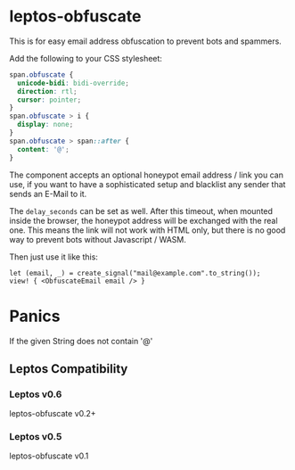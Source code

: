 # leptos-obfuscate

This is for easy email address obfuscation to prevent bots and spammers.

Add the following to your CSS stylesheet:
```css
span.obfuscate {
  unicode-bidi: bidi-override;
  direction: rtl;
  cursor: pointer;
}
span.obfuscate > i {
  display: none;
}
span.obfuscate > span::after {
  content: '@';
}
```

The component accepts an optional honeypot email address / link you can use, if you want to have a
sophisticated setup and blacklist any sender that sends an E-Mail to it.

The `delay_seconds` can be set as well. After this timeout, when mounted inside the browser,
the honeypot address will be exchanged with the real one. This means the link will not work with
HTML only, but there is no good way to prevent bots without Javascript / WASM.

Then just use it like this:

```notest
let (email, _) = create_signal("mail@example.com".to_string());
view! { <ObfuscateEmail email /> }
```

# Panics
If the given String does not contain '@'

## Leptos Compatibility

### Leptos v0.6

leptos-obfuscate v0.2+

### Leptos v0.5

leptos-obfuscate v0.1
